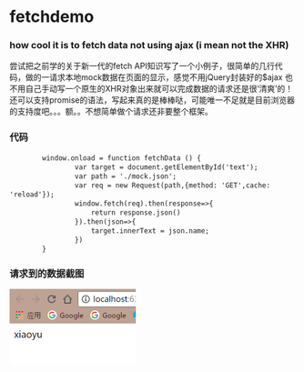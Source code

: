 # fetchdemo
### how cool it is to fetch data not using ajax (i mean not the XHR)
 尝试把之前学的关于新一代的fetch API知识写了一个小例子，很简单的几行代码，做的一请求本地mock数据在页面的显示，感觉不用jQuery封装好的$ajax
 也不用自己手动写一个原生的XHR对象出来就可以完成数据的请求还是很‘清爽’的！
 还可以支持promise的语法，写起来真的是棒棒哒，可能唯一不足就是目前浏览器的支持度吧。。。额。。不想简单做个请求还非要整个框架。
 ### 代码
            window.onload = function fetchData () {
                    var target = document.getElementById('text');
                    var path = './mock.json';
                    var req = new Request(path,{method: 'GET',cache: 'reload'});
                    window.fetch(req).then(response=>{
                        return response.json()
                    }).then(json=>{
                        target.innerText = json.name;
                    })
            }
### 请求到的数据截图
 ![Alt text](img/xiaoyu.PNG)
